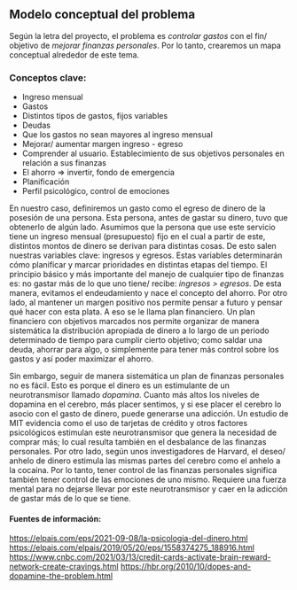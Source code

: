 ## Modelo conceptual del problema

Según la letra del proyecto, el problema es _controlar gastos_ con el fin/ objetivo de _mejorar finanzas personales_. Por lo tanto, crearemos un mapa conceptual alrededor de este tema.

### Conceptos clave:
- Ingreso mensual
- Gastos
- Distintos tipos de gastos, fijos variables
- Deudas
- Que los gastos no sean mayores al ingreso mensual
- Mejorar/ aumentar margen ingreso - egreso
- Comprender al usuario. Establecimiento de sus objetivos personales en relación a sus finanzas
- El ahorro ⇒ invertir, fondo de emergencia
- Planificación
- Perfil psicológico, control de emociones

En nuestro caso, definiremos un gasto como el egreso de dinero de la posesión de una persona. Esta persona, antes de gastar su dinero, tuvo que obtenerlo de algún lado. Asumimos que la persona que use este servicio tiene un ingreso mensual (presupuesto) fijo en el cual a partir de este, distintos montos de dinero se derivan para distintas cosas. De esto salen nuestras variables clave: ingresos y egresos. Estas variables determinarán cómo planificar y marcar prioridades en distintas etapas del tiempo.
El principio básico y más importante del manejo de cualquier tipo de finanzas es: no gastar más de lo que uno tiene/ recibe: _ingresos > egresos_. De esta manera, evitamos el endeudamiento y nace el concepto del ahorro. Por otro lado, al mantener un margen positivo nos permite pensar a futuro y pensar qué hacer con esta plata. A eso se le llama plan financiero. Un plan financiero con objetivos marcados nos permite organizar de manera sistemática la distribución apropiada de dinero a lo largo de un periodo determinado de tiempo para cumplir cierto objetivo; como saldar una deuda, ahorrar para algo, o simplemente para tener más control sobre los gastos y así poder maximizar el ahorro. 

Sin embargo, seguir de manera sistemática un plan de finanzas personales no es fácil. Esto es porque el dinero es un estimulante de un neurotransmisor llamado _dopamina_. Cuanto más altos los niveles de dopamina en el cerebro, más placer sentimos, y si ese placer el cerebro lo asocio con el gasto de dinero, puede generarse una adicción. Un estudio de MIT evidencia como el uso de tarjetas de crédito y otros factores psicológicos estimulan este neurotransmisor que genera la necesidad de comprar más; lo cual resulta también en el desbalance de las finanzas personales. Por otro lado, según unos investigadores de Harvard, el deseo/ anhelo de dinero estimula las mismas partes del cerebro como el anhelo a la cocaína. 
Por lo tanto, tener control de las finanzas personales significa también tener control de las emociones de uno mismo. Requiere una fuerza mental para no dejarse llevar por este neurotransmisor y caer en la adicción de gastar más de lo que se tiene.


#### Fuentes de información:


https://elpais.com/eps/2021-09-08/la-psicologia-del-dinero.html
https://elpais.com/elpais/2019/05/20/eps/1558374275_188916.html
https://www.cnbc.com/2021/03/13/credit-cards-activate-brain-reward-network-create-cravings.html
https://hbr.org/2010/10/dopes-and-dopamine-the-problem.html